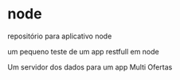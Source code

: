 # node
repositório para aplicativo node

um pequeno teste de um app restfull em node

Um servidor dos dados para um app Multi Ofertas
